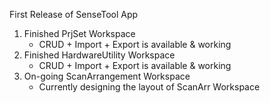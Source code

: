 First Release of SenseTool App

1. Finished PrjSet Workspace
   - CRUD + Import + Export is available & working
2. Finished HardwareUtility Workspace
   - CRUD + Import + Export is available & working
3. On-going ScanArrangement Workspace
   - Currently designing the layout of ScanArr Workspace
